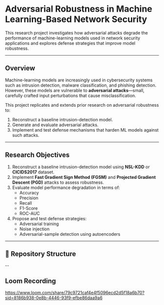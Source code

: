 # Adversarial Robustness in Machine Learning-Based Network Security

This research project investigates how adversarial attacks degrade the performance of machine-learning models used in network security applications and explores defense strategies that improve model robustness.

---

## Overview

Machine-learning models are increasingly used in cybersecurity systems such as intrusion detection, malware classification, and phishing detection.  
However, these models are vulnerable to **adversarial attacks**—small, carefully crafted input perturbations that cause misclassification.

This project replicates and extends prior research on adversarial robustness to:
1. Reconstruct a baseline intrusion-detection model.
2. Generate and evaluate adversarial attacks.
3. Implement and test defense mechanisms that harden ML models against such attacks.

---

##  Research Objectives

1. Reconstruct a baseline intrusion-detection model using **NSL-KDD** or **CICIDS2017** dataset.  
2. Implement **Fast Gradient Sign Method (FGSM)** and **Projected Gradient Descent (PGD)** attacks to assess robustness.  
3. Evaluate model performance degradation in terms of:
   - Accuracy  
   - Precision  
   - Recall  
   - F1-Score  
   - ROC-AUC  
4. Propose and test defense strategies:
   - Adversarial training  
   - Noise injection  
   - Adversarial-sample detection using autoencoders  

---

## 📂 Repository Structure

--

## Loom Recording 

 https://www.loom.com/share/79c9721caf4e4f5096ecd2d5f18a6b70?sid=8186b938-0e8b-4446-93f9-efbe86daa9a6

